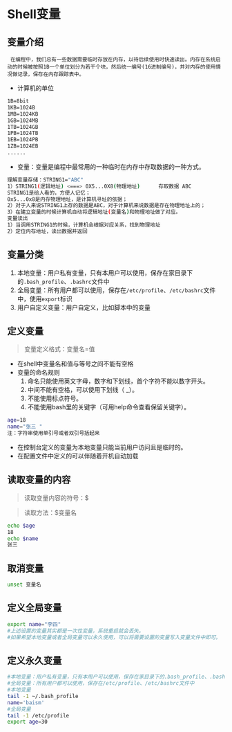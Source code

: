 # Shell变量

## 变量介绍

```纯文本
 在编程中，我们总有一些数据需要临时存放在内存，以待后续使用时快速读出。内存在系统启动的时候被按照1B一个单位划分为若干个块，然后统一编号(16进制编号)，并对内存的使用情况做记录，保存在内存跟踪表中。
```

-   计算机的单位

```bash
1B=8bit
1KB=1024B
1MB=1024KB
1GB=1024MB
1TB=1024GB
1PB=1024TB
1EB=1024PB
1ZB=1024EB
......
```

-   变量：变量是编程中最常用的一种临时在内存中存取数据的一种方式。

```bash
理解变量存储：STRING1="ABC"
1）STRING1(逻辑地址) <===> 0X5...0X8(物理地址)      存取数据 ABC
STRING1是给人看的，方便人记忆；
0x5...0x8是内存物理地址，是计算机寻址的依据；
2）对于人来说STRING1上存的数据是ABC，对于计算机来说数据是存在物理地址上的；
3）在建立变量的时候计算机自动将逻辑地址(变量名)和物理地址做了对应。
变量读出
1）当调用STRING1的时候，计算机会根据对应关系，找到物理地址
2）定位内存地址，读出数据并返回
```

## 变量分类

1.  本地变量：用户私有变量，只有本用户可以使用，保存在家目录下的`.bash_profile`、`.bashrc`文件中
2.  全局变量：所有用户都可以使用，保存在`/etc/profile`、`/etc/bashrc`文件中，使用`export`标识
3.  用户自定义变量：用户自定义，比如脚本中的变量

## 定义变量

> 变量定义格式：变量名=值

-   在shell中变量名和值与等号之间不能有空格
-   变量的命名规则
    1.  命名只能使用英文字母，数字和下划线，首个字符不能以数字开头。
    2.  中间不能有空格，可以使用下划线（ \_）。
    3.  不能使用标点符号。
    4.  不能使用bash里的关键字（可用help命令查看保留关键字）。

```bash
age=18
name="张三 "
注：字符串使用单引号或者双引号括起来
```

-   在控制台定义的变量为本地变量只能当前用户访问且是临时的。
-   在配置文件中定义的可以伴随着开机自动加载

## 读取变量的内容

> 读取变量内容的符号：\$

> 读取方法：\$变量名

```bash
echo $age
18
echo $name
张三
```

## 取消变量

```bash
unset 变量名
```

## 定义全局变量

```bash
export name="李四"
#上述设置的变量其实都是一次性变量，系统重启就会丢失。
#如果希望本地变量或者全局变量可以永久使用，可以将需要设置的变量写入变量文件中即可。

```

## 定义永久变量

```bash
#本地变量：用户私有变量，只有本用户可以使用，保存在家目录下的.bash_profile、.bashrc文件中
#全局变量：所有用户都可以使用，保存在/etc/profile、/etc/bashrc文件中
#本地变量
tail -1 ~/.bash_profile
name='baism'
#全局变量
tail -1 /etc/profile
export age=30
```
